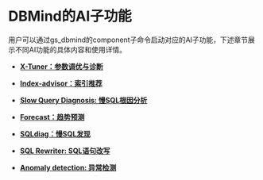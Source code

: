 # DBMind的AI子功能<a name="ZH-CN_TOPIC_0000001198483454"></a>

用户可以通过gs\_dbmind的component子命令启动对应的AI子功能，下述章节展示不同AI功能的具体内容和使用详情。

-   **[X-Tuner：参数调优与诊断](X-Tuner-参数调优与诊断.md)**  

-   **[Index-advisor：索引推荐](Index-advisor-索引推荐.md)**  

-   **[Slow Query Diagnosis: 慢SQL根因分析](Slow-Query-Diagnosis-慢SQL根因分析.md)**  

-   **[Forecast：趋势预测](Forecast-趋势预测.md)**  

-   **[SQLdiag：慢SQL发现](SQLdiag-慢SQL发现.md)**  

-   **[SQL Rewriter: SQL语句改写](SQL-Rewriter-SQL语句改写.md)**  

-   **[Anomaly detection: 异常检测](Anomaly-detection-异常检测.md)**  
